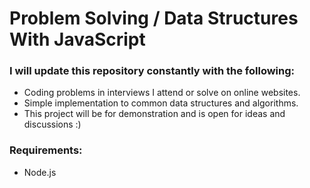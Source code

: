 # Problem Solving / Data Structures With JavaScript
### I will update this repository constantly with the following:
- Coding problems in interviews I attend or solve on online websites.
- Simple implementation to common data structures and algorithms.
- This project will be for demonstration and is open for ideas and discussions :)

### Requirements:

- Node.js
